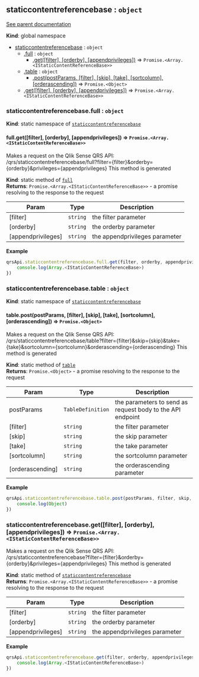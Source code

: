 <a name="staticcontentreferencebase"></a>
## staticcontentreferencebase : <code>object</code>
[See parent documentation](qrs.md)

**Kind**: global namespace  

* [staticcontentreferencebase](#staticcontentreferencebase) : <code>object</code>
  * [.full](#staticcontentreferencebase.full) : <code>object</code>
    * [.get([filter], [orderby], [appendprivileges])](#staticcontentreferencebase.full.get) ⇒ <code>Promise.&lt;Array.&lt;IStaticContentReferenceBase&gt;&gt;</code>
  * [.table](#staticcontentreferencebase.table) : <code>object</code>
    * [.post(postParams, [filter], [skip], [take], [sortcolumn], [orderascending])](#staticcontentreferencebase.table.post) ⇒ <code>Promise.&lt;Object&gt;</code>
  * [.get([filter], [orderby], [appendprivileges])](#staticcontentreferencebase.get) ⇒ <code>Promise.&lt;Array.&lt;IStaticContentReferenceBase&gt;&gt;</code>

<a name="staticcontentreferencebase.full"></a>
### staticcontentreferencebase.full : <code>object</code>
**Kind**: static namespace of <code>[staticcontentreferencebase](#staticcontentreferencebase)</code>  
<a name="staticcontentreferencebase.full.get"></a>
#### full.get([filter], [orderby], [appendprivileges]) ⇒ <code>Promise.&lt;Array.&lt;IStaticContentReferenceBase&gt;&gt;</code>
Makes a request on the Qlik Sense QRS API:
/qrs/staticcontentreferencebase/full?filter={filter}&orderby={orderby}&privileges={appendprivileges}
This method is generated

**Kind**: static method of <code>[full](#staticcontentreferencebase.full)</code>  
**Returns**: <code>Promise.&lt;Array.&lt;IStaticContentReferenceBase&gt;&gt;</code> - a promise resolving to the response to the request  

| Param | Type | Description |
| --- | --- | --- |
| [filter] | <code>string</code> | the filter parameter |
| [orderby] | <code>string</code> | the orderby parameter |
| [appendprivileges] | <code>string</code> | the appendprivileges parameter |

**Example**  
```javascript
qrsApi.staticcontentreferencebase.full.get(filter, orderby, appendprivileges).then(function(Array.<IStaticContentReferenceBase>) {
	console.log(Array.<IStaticContentReferenceBase>)
})
```
<a name="staticcontentreferencebase.table"></a>
### staticcontentreferencebase.table : <code>object</code>
**Kind**: static namespace of <code>[staticcontentreferencebase](#staticcontentreferencebase)</code>  
<a name="staticcontentreferencebase.table.post"></a>
#### table.post(postParams, [filter], [skip], [take], [sortcolumn], [orderascending]) ⇒ <code>Promise.&lt;Object&gt;</code>
Makes a request on the Qlik Sense QRS API:
/qrs/staticcontentreferencebase/table?filter={filter}&skip={skip}&take={take}&sortcolumn={sortcolumn}&orderascending={orderascending}
This method is generated

**Kind**: static method of <code>[table](#staticcontentreferencebase.table)</code>  
**Returns**: <code>Promise.&lt;Object&gt;</code> - a promise resolving to the response to the request  

| Param | Type | Description |
| --- | --- | --- |
| postParams | <code>TableDefinition</code> | the parameters to send as request body to the API endpoint |
| [filter] | <code>string</code> | the filter parameter |
| [skip] | <code>string</code> | the skip parameter |
| [take] | <code>string</code> | the take parameter |
| [sortcolumn] | <code>string</code> | the sortcolumn parameter |
| [orderascending] | <code>string</code> | the orderascending parameter |

**Example**  
```javascript
qrsApi.staticcontentreferencebase.table.post(postParams, filter, skip, take, sortcolumn, orderascending).then(function(Object) {
	console.log(Object)
})
```
<a name="staticcontentreferencebase.get"></a>
### staticcontentreferencebase.get([filter], [orderby], [appendprivileges]) ⇒ <code>Promise.&lt;Array.&lt;IStaticContentReferenceBase&gt;&gt;</code>
Makes a request on the Qlik Sense QRS API:
/qrs/staticcontentreferencebase?filter={filter}&orderby={orderby}&privileges={appendprivileges}
This method is generated

**Kind**: static method of <code>[staticcontentreferencebase](#staticcontentreferencebase)</code>  
**Returns**: <code>Promise.&lt;Array.&lt;IStaticContentReferenceBase&gt;&gt;</code> - a promise resolving to the response to the request  

| Param | Type | Description |
| --- | --- | --- |
| [filter] | <code>string</code> | the filter parameter |
| [orderby] | <code>string</code> | the orderby parameter |
| [appendprivileges] | <code>string</code> | the appendprivileges parameter |

**Example**  
```javascript
qrsApi.staticcontentreferencebase.get(filter, orderby, appendprivileges).then(function(Array.<IStaticContentReferenceBase>) {
	console.log(Array.<IStaticContentReferenceBase>)
})
```
